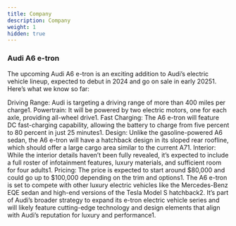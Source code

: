 ```yaml
---
title: Company
description: Company
weight: 1
hidden: true
---
```


### Audi A6 e-tron

The upcoming Audi A6 e-tron is an exciting addition to Audi’s electric vehicle lineup, expected to debut in 2024 and go on sale in early 20251. Here’s what we know so far:

Driving Range: Audi is targeting a driving range of more than 400 miles per charge1.
Powertrain: It will be powered by two electric motors, one for each axle, providing all-wheel drive1.
Fast Charging: The A6 e-tron will feature DC fast-charging capability, allowing the battery to charge from five percent to 80 percent in just 25 minutes1.
Design: Unlike the gasoline-powered A6 sedan, the A6 e-tron will have a hatchback design in its sloped rear roofline, which should offer a large cargo area similar to the current A71.
Interior: While the interior details haven’t been fully revealed, it’s expected to include a full roster of infotainment features, luxury materials, and sufficient room for four adults1.
Pricing: The price is expected to start around $80,000 and could go up to $100,000 depending on the trim and options1.
The A6 e-tron is set to compete with other luxury electric vehicles like the Mercedes-Benz EQE sedan and high-end versions of the Tesla Model S hatchback2. It’s part of Audi’s broader strategy to expand its e-tron electric vehicle series and will likely feature cutting-edge technology and design elements that align with Audi’s reputation for luxury and performance1.